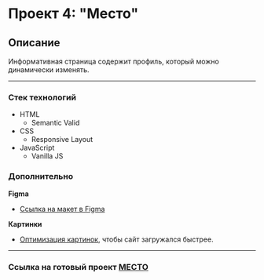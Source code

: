 # Проект 4: "Место"

## Описание
Информативная страница содержит профиль, который можно динамически изменять.

----
### Стек технологий
* HTML
  * Semantic Valid
* CSS
  * Responsive Layout
* JavaScript
  * Vanilla JS


### Дополнительно

**Figma**

* [Ссылка на макет в Figma](https://www.figma.com/file/2cn9N9jSkmxD84oJik7xL7/JavaScript.-Sprint-4?node-id=0%3A1)

**Картинки**

* [Оптимизация картинок](https://tinypng.com/), чтобы сайт загружался быстрее.

---
### Ссылка на готовый проект [МЕСТО](https://whodef.github.io/mesto/)
